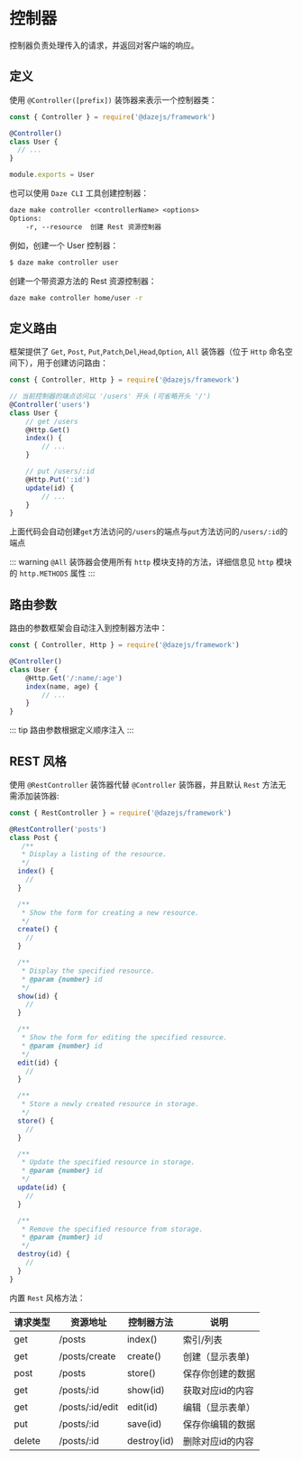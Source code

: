 # 控制器

控制器负责处理传入的请求，并返回对客户端的响应。

## 定义

使用 `@Controller([prefix])` 装饰器来表示一个控制器类：

```js {3}
const { Controller } = require('@dazejs/framework')

@Controller()
class User {
  // ...
}

module.exports = User
```

也可以使用 `Daze CLI` 工具创建控制器：

```txt
daze make controller <controllerName> <options>
Options:
    -r, --resource  创建 Rest 资源控制器
```

例如，创建一个 User 控制器：

```bash
$ daze make controller user
```

创建一个带资源方法的 Rest 资源控制器：

```bash
daze make controller home/user -r
```

## 定义路由

框架提供了 `Get`, `Post`, `Put`,`Patch`,`Del`,`Head`,`Option`, `All` 装饰器（位于 `Http` 命名空间下），用于创建访问路由：

```js
const { Controller, Http } = require('@dazejs/framework')

// 当前控制器的端点访问以 '/users' 开头 (可省略开头 '/')
@Controller('users')
class User {
    // get /users
    @Http.Get()
    index() {
        // ...
    }

    // put /users/:id
    @Http.Put(':id')
    update(id) {
        // ...
    }
}
```

上面代码会自动创建`get`方法访问的`/users`的端点与`put`方法访问的`/users/:id`的端点

::: warning
`@All` 装饰器会使用所有 `http` 模块支持的方法，详细信息见 `http` 模块的 `http.METHODS` 属性
:::

## 路由参数

路由的参数框架会自动注入到控制器方法中：

```js
const { Controller, Http } = require('@dazejs/framework')

@Controller()
class User {
    @Http.Get('/:name/:age')
    index(name, age) {
        // ...
    }
}
```

::: tip
路由参数根据定义顺序注入
:::

## REST 风格

使用 `@RestController` 装饰器代替 `@Controller` 装饰器，并且默认 `Rest` 方法无需添加装饰器:

```js
const { RestController } = require('@dazejs/framework')

@RestController('posts')
class Post {
   /**
   * Display a listing of the resource.
   */
  index() {
    //
  }

  /**
   * Show the form for creating a new resource.
   */
  create() {
    //
  }

  /**
   * Display the specified resource.
   * @param {number} id
   */
  show(id) {
    //
  }

  /**
   * Show the form for editing the specified resource.
   * @param {number} id
   */
  edit(id) {
    //
  }

  /**
   * Store a newly created resource in storage.
   */
  store() {
    //
  }

  /**
   * Update the specified resource in storage.
   * @param {number} id
   */
  update(id) {
    //
  }

  /**
   * Remove the specified resource from storage.
   * @param {number} id
   */
  destroy(id) {
    //
  }
}
```

内置 `Rest` 风格方法：

| 请求类型 | 资源地址        | 控制器方法 | 说明             |
| -------- | --------------- | ---------- | ---------------- |
| get      | /posts          | index()      | 索引/列表        |
| get      | /posts/create   | create()     | 创建（显示表单)  |
| post     | /posts          | store()      | 保存你创建的数据 |
| get      | /posts/:id      | show(id)       | 获取对应id的内容 |
| get      | /posts/:id/edit | edit(id)       | 编辑（显示表单） |
| put      | /posts/:id      | save(id)       | 保存你编辑的数据 |
| delete   | /posts/:id      | destroy(id)    | 删除对应id的内容 |
<!-- 
## 内置属性

框架提供了控制器内置属性，用来强化控制器的功能, 我们可以用过控制器实例非常便捷的获取请求数据，操作响应等等：
```js
const { Controller, Http } = require('@dazejs/framework')

@Controller()
class User {
    @Http.Get(':id')
    show(id) {
        console.log(this.request) // 获取请求实例
        console.log(this.query) // 获取请求 query，同 this.request.query
        console.log(this.querystring) // 获取请求 querystring，同 this.request.querystring
        // 更多属性...
    }
}

module.exports = User
```
### **控制器提供了以下内置属性**

### `this.app`

框架 Application 对象实例

### `this.config`

配置对象

### `this.request`

请求对象

### `this.view(template [, vars])`

用来创建视图实例

### `this.render(template [, vars])`

渲染视图模板文件， 同 `this.view().render(template [, vars])`

### `this.assign(key, value)`

传递数据到视图模板，同 `this.view().assign(key, value)` -->